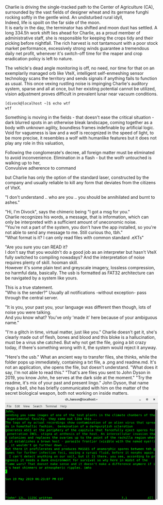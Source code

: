 Charlie is driving the single-tracked path to the Center of Agriculture (CA), surrounded by the vast fields of designer wheat and its germane funghi 
rocking softly in the gentle wind. An undisturbed rural idyll,<br>
Indeed, life is spoilt on the far side of the moon.<br>
It is early in the day, the terminator has shifted and moon dust has settled. A long 334.5h work shift lies ahead for Charlie, as a proud member of administrative staff, she is responsible for keeping the crops tidy and their picking before nightfall. The rich harvest is not tantamount with a poor stock market performance, excessively strong winds guarantee a tremendous daily net profit, whenever it's switch-off time for the reaper and crop eradication policy is left to nature. 

The vehicle's dead angle monitoring is off, no need, nor time for that on an exemplarily managed orb like VteX, intelligent self-enmeshing sensor technology scans the territory and sends signals if anything fails to function as usual. This once vexing rustling noise is impinging Charlie's auditory system, sparse and all at once, but her existing potential cannot be utilized, vision adjustment proves difficult in prevalent lunar near vacuum conditions. 
```
[divock@localhost ~]$ echo wtf
wtf
```
Something is moving in the fields - that doesn't ease the critical situation - dark blurred spots in an otherwise bleak landscape, coming together as a body with unknown agility, boundless frames indefinable by artificial logic. Void for vagueness is law and a wolf is recognized in the speed of light, to be more precise, it resembles a wolf with humanlike features but it does not play any role in this valuation, 

Following the conglomerate's decree, all foreign matter must be eliminated to avoid inconvenience.
Elimination in a flash - but the wolfr untouched is walking up to her,  
Convulsive adherence to command 

but Charlie has only the option of the standard laser, constructed by the company and usually reliable to kill any form that deviates from the citizens of VteX. 

"I don't understand .. who are you .. you should be annihilated and burnt to ashes."

"Hi, I'm Divock", says the chimeric being "I got a msg for you." <br>
Charlie recognizes his words, a message, that is information, which can only be interpreted with a sufficient amount of uneconomic noise.<br>
"You're not a part of the system, you don't have the app installed, so you're not able to send any message to me. Still curious tho, tbh."<br> 
"What format is it? I can only read files with common standard .eXTs"

"Are you sure you can READ it?<br>
I don't say that you wouldn't do a good job as an interpreter but hasn't VteX fully switched to compiling nowadays? 
And the interpretation of noise requires plenty of skill. hooman skill.<br>
However it's some plain text and greyscale imagery, lossless compression, no harmful data, basically. The usb is formatted as FAT32 architecture can be navigated by a system like yours. 

This is a true statement.<br>
"Who is the sender?" Usually all notifications -without exception- pass through the central server. 

"It is you, your past you, your language was different then though, lots of noise you were talking.<br>
And you know what? You've only 'made it' here because of your ambiguous name."

"I'm a glitch in time, virtual matter, just like you." 
Charlie doesn't get it, she's clearly made out of flesh, bones and blood and this bloke is a hallucination, must be a virus she catched. 
But why not get the file, going a bit crazy today,
if there's something wrong with it, the system would reject it anyway. 

 "Here's the usb." What an ancient way to transfer files, she thinks, while the folder pops up immediately, containing a txt file, a .png and readme.md. It's not an application, she opens the file, but doesn't understand. "What does it say, I'm not able to read this."
"That's are files you sent to John Dyson in 2019, you know John, he serves at the dark side at the moment." "Try the readme, it's mix of your past and present lingo." John Dyson, that name rings a bell, she has briefly communicated with him on the matter of the secret biological weapon, both not working on inside matters.
![](https://github.com/the-vtex-files/the-vtex-files.github.io/blob/master/images/letter.gif) 
